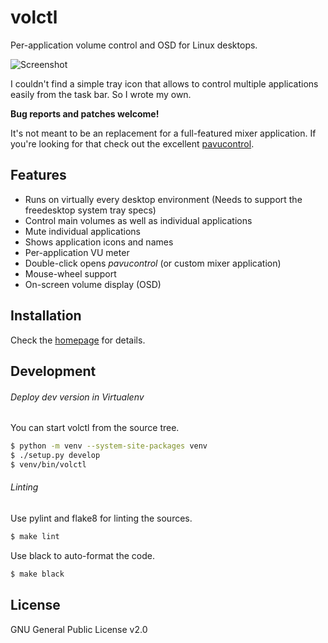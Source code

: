 # volctl

Per-application volume control and OSD for Linux desktops.

![Screenshot](https://buzz.github.io/volctl/screenshot.png)

I couldn't find a simple tray icon that allows to control multiple
applications easily from the task bar. So I wrote my own.

**Bug reports and patches welcome!**

It's not meant to be an replacement for a full-featured mixer
application. If you're looking for that check out the excellent
[pavucontrol](http://freedesktop.org/software/pulseaudio/pavucontrol/).

## Features

* Runs on virtually every desktop environment (Needs to support the freedesktop system tray specs)
* Control main volumes as well as individual applications
* Mute individual applications
* Shows application icons and names
* Per-application VU meter
* Double-click opens *pavucontrol* (or custom mixer application)
* Mouse-wheel support
* On-screen volume display (OSD)

## Installation

Check the [homepage](https://buzz.github.io/volctl/) for details.

## Development

###### Deploy dev version in Virtualenv

You can start volctl from the source tree.

```sh
$ python -m venv --system-site-packages venv
$ ./setup.py develop
$ venv/bin/volctl
```

###### Linting

Use pylint and flake8 for linting the sources.

```sh
$ make lint
```

Use black to auto-format the code.

```sh
$ make black
```

## License

GNU General Public License v2.0
